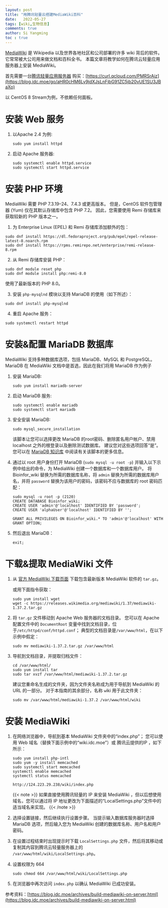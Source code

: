 ```yaml
---
layout: post
title: "用腾讯轻量云搭建MediaWiki百科"
date:   2022-05-27
tags: [wiki,生物信息]
comments: true
author: Si Yangming
toc : true
---
```


[MediaWiki](https://blog.idc.moe/go/aHR0cHM6Ly93d3cubWVkaWF3aWtpLm9yZy93aWtpL01lZGlhV2lraQ) 是 Wikipedia 以及世界各地社区和公司部署的许多 wiki 背后的软件。 它常常被大公司用来做文档和百科全书。 本篇文章将教学如何在腾讯云轻量应用服务器上安装 MediaWiki。

首先需要一台[腾讯轻量应用服务器](https://blog.idc.moe/go/aHR0cHM6Ly9jdXJsLnFjbG91ZC5jb20vUE1SU3JBaXo) 购买：[https://curl.qcloud.com/PMRSrAiz](https://blog.idc.moe/go/aHR0cHM6Ly9jdXJsLnFjbG91ZC5jb20vUE1SU3JBaXo)

以 CentOS 8 Stream为例，不依赖任何面板。

# 安装 Web 服务

1. 以Apache 2.4 为例:

   ```shell
   sudo yum install httpd
   ```

2. 启动 Apache 服务器:

   ```shell
   sudo systemctl enable httpd.service
   sudo systemctl start httpd.service
   ```

# 安装 PHP 环境

MediaWiki 需要 PHP 7.3.19–24、7.4.3 或更高版本。 但是，CentOS 软件包管理器 (Yum) 仅在其默认存储库中包含 PHP 7.2。 因此，您需要使用 Remi 存储库来获取较新的 PHP 版本之一。

1. 为 Enterprise Linux (EPEL) 和 Remi 存储库添加额外的包：

```shell
sudo dnf install https://dl.fedoraproject.org/pub/epel/epel-release-latest-8.noarch.rpm
sudo dnf install https://rpms.remirepo.net/enterprise/remi-release-8.rpm
```

2. 从 Remi 存储库安装 PHP：

```shell
sudo dnf module reset php
sudo dnf module install php:remi-8.0
```

使用了最新版本的 PHP 8.0。

3. 安装 `php-mysqlnd` 模块以支持 MariaDB 的使用（如下所述）：

```shell
sudo dnf install php-mysqlnd
```

4. 重启 Apache 服务：

```shell
sudo systemctl restart httpd
```

# 安装&配置 MariaDB 数据库

MediaWiki 支持多种数据库选项，包括 MariaDB、MySQL 和 PostgreSQL。 MariaDB 在 MediaWiki 文档中是首选，因此在我们将用 MariaDB 作为例子

1. 安装 MariaDB:

   ```shell
   sudo yum install mariadb-server
   ```

2. 启动 MariaDB 服务:

   ```shell
   sudo systemctl enable mariadb
   sudo systemctl start mariadb
   ```

3. 安全安装 MariaDB:

   ```
   sudo mysql_secure_installation
   ```

   该脚本让您可以选择更改 MariaDB 的root密码、删除匿名用户帐户、禁用 localhost 之外的根登录以及删除测试数据库。 建议您对这些选项回答“是”。 您可以在 [MariaDB 知识库](https://blog.idc.moe/go/aHR0cHM6Ly9tYXJpYWRiLmNvbS9rYi9lbi9tYXJpYWRiL215c3FsX3NlY3VyZV9pbnN0YWxsYXRpb24v) 中阅读有关该脚本的更多信息。

4. 通过以 root 用户身份打开 MariaDB (`sudo mysql -u root -p`) 并输入以下示例中给出的命令，为 MediaWiki 创建一个数据库和一个数据库用户。 将 Bioinfor_wiki 替换为所需的数据库名称，将 `admin` 替换为所需的数据库用户名，并将 `password` 替换为该用户的密码，该密码不应与数据库的 root 密码匹配：

   ```shell
   sudo mysql -u root -p (2120)
   CREATE DATABASE Bioinfor_wiki;
   CREATE USER 'admin'@'localhost' IDENTIFIED BY 'password';
   CREATE USER 'alphaUser'@'localhost' IDENTIFIED BY '';
   
   GRANT ALL PRIVILEGES ON Bioinfor_wiki.* TO 'admin'@'localhost' WITH GRANT OPTION;
   ```

5. 然后退出 MariaDB：

   ```
   exit;
   ```

# 下载&提取 MediaWiki 文件

1. 从 [官方 MediaWiki 下载页面](https://blog.idc.moe/go/aHR0cHM6Ly93d3cubWVkaWF3aWtpLm9yZy93aWtpL0Rvd25sb2Fk) 下载包含最新版本 MediaWiki 软件的 `tar.gz`。

   或用下面指令获取：

   ```
   sudo yum install wget
   wget -c https://releases.wikimedia.org/mediawiki/1.37/mediawiki-1.37.2.tar.gz
   ```

2. 将 `tar.gz` 文件移动到 Apache Web 服务器的文档目录。 您可以在 Apache 配置文件中的 `DocumentRoot` 变量中找到文档目录，位于`/etc/httpd/conf/httpd.conf`； 典型的文档目录是`/var/www/html`，在以下示例中假定：

   ```
   sudo mv mediawiki-1.37.2.tar.gz /var/www/html
   ```

3. 导航到文档目录，并提取归档文件：

   ```
   cd /var/www/html/
   sudo yum install tar
   sudo tar xvzf /var/www/html/mediawiki-1.37.2.tar.gz
   ```

   建议您重命名生成的文件夹，因为文件夹名称成为用于导航到 MediaWiki 的 URL 的一部分。 对于本指南的其余部分，名称 `w`iki 用于此文件夹：

   ```
   sudo mv /var/www/html/mediawiki-1.37.2 /var/www/html/wiki
   ```

# 安装 MediaWiki

1. 在网络浏览器中，导航到基本 MediaWiki 文件夹中的“index.php”； 您可以使用 Web 域名（替换下面示例中的“wiki.idc.moe”）或 腾讯云提供的IP ，如下所示：

   ```shell
   sudo yum install php-intl
   sudo yum -y install memcached
   sudo systemctl start memcached
   systemctl enable memcached
   systemctl status memcached
   
   http://124.223.29.238/wiki/index.php
   ```

   {{< note >}}
   如果直接使用腾讯轻量的 IP 来安装 MediaWiki ，但以后想使用域名，您可以通过将 IP 地址更改为下面描述的“LocalSettings.php”文件中的适当域名来实现。
   {{< /note >}}

2. 选择设置链接，然后继续执行设置步骤。 当提示输入数据库服务器时选择 MariaDB 选项，然后输入您为 MediaWiki 创建的数据库名称、用户名和用户密码。

3. 在设置过程结束时出现提示时下载 `LocalSettings.php` 文件，然后将其移动或复制其内容到腾讯云轻量服务器上的 `/var/www/html/wiki/LocalSettings.php`。

4. 设置权限为 664

   ```
   sudo chmod 664 /var/www/html/wiki/LocalSettings.php
   ```

5. 在浏览器中再次访问 `index.php` 以确认 MediaWiki 已成功安装。

参考资料：[https://blog.idc.moe/archives/build-mediawiki-on-server.html](https://blog.idc.moe/archives/build-mediawiki-on-server.html)